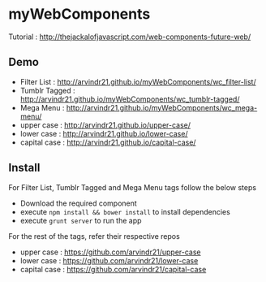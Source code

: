 myWebComponents
===============

Tutorial : http://thejackalofjavascript.com/web-components-future-web/ 

Demo
----
* Filter List : http://arvindr21.github.io/myWebComponents/wc_filter-list/
* Tumblr Tagged : http://arvindr21.github.io/myWebComponents/wc_tumblr-tagged/
* Mega Menu : http://arvindr21.github.io/myWebComponents/wc_mega-menu/
* upper case : http://arvindr21.github.io/upper-case/
* lower case : http://arvindr21.github.io/lower-case/
* capital case : http://arvindr21.github.io/capital-case/


Install
-------
For Filter List, Tumblr Tagged and Mega Menu tags follow the below steps
* Download the required component
* execute ```npm install && bower install``` to install dependencies
* execute ```grunt server``` to run the app

For the rest of the tags, refer their respective repos
* upper case : https://github.com/arvindr21/upper-case
* lower case : https://github.com/arvindr21/lower-case
* capital case : https://github.com/arvindr21/capital-case
